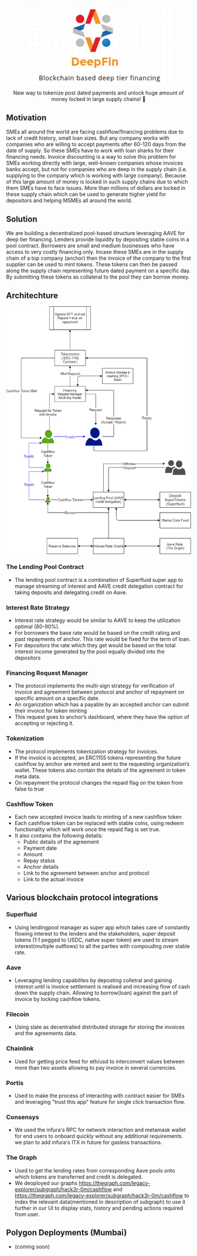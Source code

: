 <p align="center"><img src="/deepfin.jpeg" align="center" width="400"></p>

<p  align="center">New way to tokenize post dated payments and unlock huge amount of money locked in large supply chains! 🚀</p>

## Motivation
  SMEs all around the world are facing cashflow/financing problems due to lack of credit history, small loan sizes. But any company works with companies who are willing to accept payments after 60-120 days from the date of supply. So these SMEs have to work with loan sharks for their financing needs. Invoice discounting is a way to solve this problem for SMEs working directly with large, well-known companies whose invoices banks accept, but not for companies who are deep in the supply chain (i.e. supplying to the company which is working with large company). Because of this large amount of money is locked in such supply chains due to which them SMEs have to face issues. More than millions of dollars are locked in these supply chain which can be used to generate higher yield for depositors and helping MSMEs all around the world. 

## Solution
  We are building a decentralized pool-based structure leveraging AAVE for deep tier financing. Lenders provide liquidity by depositing stable coins in a pool contract. Borrowers are small and medium businesses who have access to very costly financing only. Incase these SMEs are in the supply chain of a top company (anchor) then the invoice of the company to the first supplier can be used to mint tokens. These tokens can then be passed along the supply chain representing future dated payment on a specific day. By submitting these tokens as collateral to the pool they can borrow money.

## Architechture

![image](https://github.com/ShreyPaharia/DeepFinV1/blob/v1_ethodyssey/DeepFinChain.png)

### The Lending Pool Contract

- The lending pool contract is a combination of Superfluid super app to manage streaming of interest and AAVE credit delegation contract for taking deposits and delegating credit on Aave.	

### Interest Rate Strategy

- Interest rate strategy would be similar to AAVE to keep the utilization optimal (80-90%). 
- For borrowers the base rate would be based on the credit rating and past repayments of anchor. This rate would be fixed for the term of loan. 
- For depositors the rate which they get would be based on the total interest income generated by the pool equally divided into the depositors

### Financing Request Manager

- The protocol implements the multi-sign strategy for verification of invoice and agreement between protocol and anchor of repayment on specific amount on a specific date.
- An organization which has a payable by an accepted anchor can submit their invoice for token minting
- This request goes to anchor’s dashboard, where they have the option of accepting or rejecting it.

### Tokenization

- The protocol implements tokenization strategy for invoices. 
- If the invoice is accepted, an ERC1155 tokens representing the future cashflow by anchor are minted and sent to the requesting organization’s wallet. These tokens also contain the details of the agreement in token meta data.
- On repayment the protocol changes the repaid flag on the token from false to true

### Cashflow Token

- Each new accepted invoice leads to minting of a new cashflow token
- Each cashflow token can be replaced with stable coins, using redeem functionality which will work once the repaid flag is set true.
- It also contains the following details:
  - Public details of the agreement
  - Payment date
  - Amount
  - Repay status
  - Anchor details
  - Link to the agreement between anchor and protocol
  - Link to the actual invoice


## Various blockchain protocol integrations 

### Superfluid

- Using lendingpool manager as super app which takes care of constantly flowing interest to the lenders and the stakeholders, super deposit tokens (1:1 pegged to USDC, native super token) are used to stream interest(multiple outflows) to all the parties with compouding over stable rate.
  
### Aave

- Leveraging lending capabilites by deposting colletral and gaining interest until is invoice settlement is realised and increasing flow of cash down the supply chain. Allowing to borrow(loan) against the part of invoice by locking cashflow tokens.
  
### Filecoin

- Using slate as decentralied distributed storage for storing the invoices and the agreements data.
  
### Chainlink

- Used for getting price feed for eth/usd to interconvert values between more than two assets allowing to pay invoice in several currencies.
  
### Portis

- Used to make the process of interacting with contract easier for SMEs and leveraging "trust this app" feature for single click transaction flow.

### Consensys

- We used the infura's RPC for network interaction and metamask wallet for end users to onboard quickly without any additional requirements. we plan to add infura's ITX in future for gasless transactions.

### The Graph
- Used to get the lending rates from corresponding Aave pools onto which tokens are transferred and credit is delegated.
- We deoployed our graphs https://thegraph.com/legacy-explorer/subgraph/hack3r-0m/cashflow and https://thegraph.com/legacy-explorer/subgraph/hack3r-0m/cashflow to index the relevant data(mentioned in description of subgraph) to use it further in our UI to display stats, history and pending actions required from user.
  
  
## Polygon Deployments (Mumbai)

- (coming soon)

